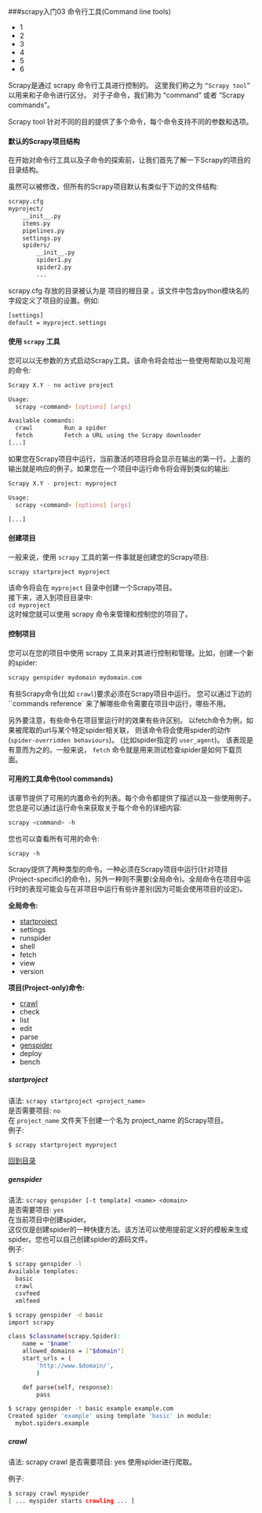 ###scrapy入门03 命令行工具(Command line tools)

* 1
* 2
* 3
* 4
* 5
* 6

Scrapy是通过 scrapy 命令行工具进行控制的。 这里我们称之为 `“Scrapy tool”` 以用来和子命令进行区分。 对于子命令，我们称为 “command” 或者 “Scrapy commands”。

Scrapy tool 针对不同的目的提供了多个命令，每个命令支持不同的参数和选项。

#### 默认的Scrapy项目结构

在开始对命令行工具以及子命令的探索前，让我们首先了解一下Scrapy的项目的目录结构。

虽然可以被修改，但所有的Scrapy项目默认有类似于下边的文件结构:

```bash
scrapy.cfg
myproject/
    __init__.py
    items.py
    pipelines.py
    settings.py
    spiders/
        __init__.py
        spider1.py
        spider2.py
        ...
```

scrapy.cfg 存放的目录被认为是 项目的根目录 。该文件中包含python模块名的字段定义了项目的设置。例如:

```bash
[settings]
default = myproject.settings
```

#### 使用 `scrapy` 工具

您可以以无参数的方式启动Scrapy工具。该命令将会给出一些使用帮助以及可用的命令:

```bash
Scrapy X.Y - no active project

Usage:
  scrapy <command> [options] [args]

Available commands:
  crawl         Run a spider
  fetch         Fetch a URL using the Scrapy downloader
[...]
```

如果您在Scrapy项目中运行，当前激活的项目将会显示在输出的第一行。上面的输出就是响应的例子。如果您在一个项目中运行命令将会得到类似的输出:

```bash
Scrapy X.Y - project: myproject

Usage:
  scrapy <command> [options] [args]

[...]
```

#### 创建项目

一般来说，使用 `scrapy` 工具的第一件事就是创建您的Scrapy项目:

```bash
scrapy startproject myproject
```

该命令将会在 `myproject` 目录中创建一个Scrapy项目。  
接下来，进入到项目目录中:  
`cd myproject`   
这时候您就可以使用 scrapy 命令来管理和控制您的项目了。  

#### 控制项目

您可以在您的项目中使用 scrapy 工具来对其进行控制和管理。比如，创建一个新的spider:

```bash
scrapy genspider mydomain mydomain.com
```

有些Scrapy命令(比如 `crawl`)要求必须在Scrapy项目中运行。 您可以通过下边的 ``commands reference` 来了解哪些命令需要在项目中运行，哪些不用。

另外要注意，有些命令在项目里运行时的效果有些许区别。 以fetch命令为例，如果被爬取的url与某个特定spider相关联， 则该命令将会使用spider的动作(`spider-overridden behaviours`)。 (比如spider指定的 `user_agent`)。 该表现是有意而为之的。一般来说， `fetch` 命令就是用来测试检查spider是如何下载页面。

#### 可用的工具命令(tool commands)

该章节提供了可用的内置命令的列表。每个命令都提供了描述以及一些使用例子。您总是可以通过运行命令来获取关于每个命令的详细内容:

```bash
scrapy <command> -h
```

您也可以查看所有可用的命令:

`scrapy -h`

Scrapy提供了两种类型的命令。一种必须在Scrapy项目中运行(针对项目(Project-specific)的命令)，另外一种则不需要(全局命令)。全局命令在项目中运行时的表现可能会与在非项目中运行有些许差别(因为可能会使用项目的设定)。

<a name="index"></a>
**全局命令:**

* [startproject](#startproject)
* settings
* runspider
* shell
* fetch
* view
* version

**项目(Project-only)命令:**

* [crawl](#crawl)
* check
* list
* edit
* parse
* [genspider](#genspider)
* deploy
* bench

<a name="startproject"></a>  
##### startproject

语法: `scrapy startproject <project_name>`  
是否需要项目: `no`  
在 `project_name` 文件夹下创建一个名为 project_name 的Scrapy项目。  
例子:  

```bash
$ scrapy startproject myproject
```
[回到目录](#index) 

<a name="genspider"></a>  
##### genspider

语法: `scrapy genspider [-t template] <name> <domain>`  
是否需要项目: `yes`  
在当前项目中创建spider。  
这仅仅是创建spider的一种快捷方法。该方法可以使用提前定义好的模板来生成spider。您也可以自己创建spider的源码文件。  
例子:  

```bash
$ scrapy genspider -l
Available templates:
  basic
  crawl
  csvfeed
  xmlfeed

$ scrapy genspider -d basic
import scrapy

class $classname(scrapy.Spider):
    name = "$name"
    allowed_domains = ["$domain"]
    start_urls = (
        'http://www.$domain/',
        )

    def parse(self, response):
        pass

$ scrapy genspider -t basic example example.com
Created spider 'example' using template 'basic' in module:
  mybot.spiders.example
```

<a name="crawl"></a>  
##### crawl
语法: scrapy crawl <spider>
是否需要项目: yes
使用spider进行爬取。

例子:

```bash
$ scrapy crawl myspider
[ ... myspider starts crawling ... ]
```






















